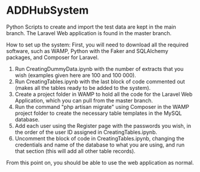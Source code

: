 # ADDHubSystem

Python Scripts to create and import the test data are kept in the main branch. The Laravel Web application is found in the master branch.

How to set up the system:
First, you will need to download all the required software, such as WAMP, Python with the Faker and SQLAlchemy packages, and Composer for Laravel.
1. Run CreatingDummyData.ipynb with the number of extracts that you wish (examples given here are 100 and 100 000).
2. Run CreatingTables.ipynb with the last block of code commented out (makes all the tables ready to be added to the system).
3. Create a project folder in WAMP to hold all the code for the Laravel Web Application, which you can pull from the master branch.
4. Run the command "php artisan migrate" using Composer in the WAMP project folder to create the necessary table templates in the MySQL database.
5. Add each user using the Register page with the passwords you wish, in the order of the user ID assigned in CreatingTables.ipynb.
6. Uncomment the block of code in CreatingTables.ipynb, changing the credentials and name of the database to what you are using, and run that section (this will add all other table records).

From this point on, you should be able to use the web application as normal.
